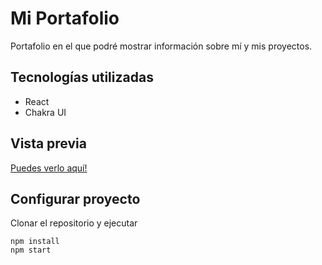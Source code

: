 # Mi Portafolio
Portafolio en el que podré mostrar información sobre mí y mis proyectos.
## Tecnologías utilizadas
- React
- Chakra UI
## Vista previa
[Puedes verlo aquí!](https://pablovillarroel.xyz/)

## Configurar proyecto
Clonar el repositorio y ejecutar 
```console
npm install
npm start
```
